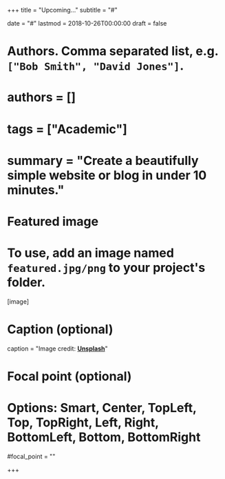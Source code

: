 +++
title = "Upcoming..."
subtitle = "#"

date = "#"
lastmod = 2018-10-26T00:00:00
draft = false

# Authors. Comma separated list, e.g. `["Bob Smith", "David Jones"]`.
# authors = []

# tags = ["Academic"]
# summary = "Create a beautifully simple website or blog in under 10 minutes."

# Featured image
# To use, add an image named `featured.jpg/png` to your project's folder. 
[image]
  # Caption (optional)
  caption = "Image credit: [**Unsplash**](https://unsplash.com/photos/CpkOjOcXdUY)"

  # Focal point (optional)
  # Options: Smart, Center, TopLeft, Top, TopRight, Left, Right, BottomLeft, Bottom, BottomRight
  #focal_point = ""


+++

